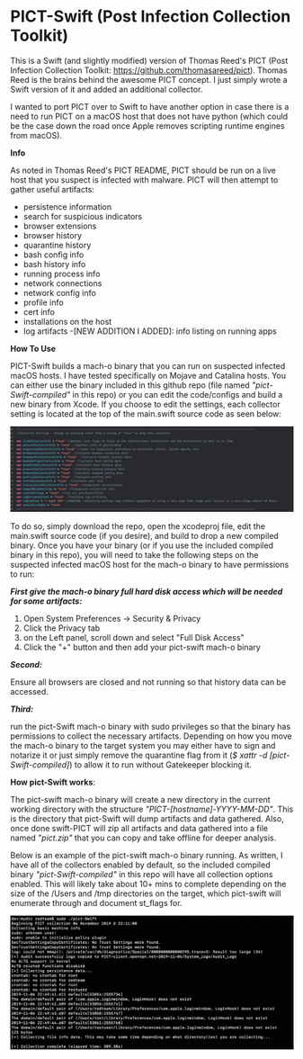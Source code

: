 # PICT-Swift (Post Infection Collection Toolkit)

This is a Swift (and slightly modified) version of Thomas Reed's PICT (Post Infection Collection Toolkit: https://github.com/thomasareed/pict). Thomas Reed is the brains behind the awesome PICT concept. I just simply wrote a Swift version of it and added an additional collector.

I wanted to port PICT over to Swift to have another option in case there is a need to run PICT on a macOS host that does not have python (which could be the case down the road once Apple removes scripting runtime engines from macOS).


**Info**

As noted in Thomas Reed's PICT README, PICT should be run on a live host that you suspect is infected with malware. PICT will then attempt to gather useful artifacts:
- persistence information
- search for suspicious indicators
- browser extensions
- browser history
- quarantine history
- bash config info
- bash history info
- running process info
- network connections
- network config info
- profile info
- cert info
- installations on the host
- log artifacts
-[NEW ADDITION I ADDED]: info listing on running apps

**How To Use**

PICT-Swift builds a mach-o binary that you can run on suspected infected macOS hosts. I have tested specifically on Mojave and Catalina hosts. You can either use the binary included in this github repo (file named *"pict-Swift-compiled"* in this repo) or you can edit the code/configs and build a new binary from Xcode. If you choose to edit the settings, each collector setting is located at the top of the main.swift source code as seen below:

![Image](pic2.jpg) 

To do so, simply download the repo, open the xcodeproj file, edit the main.swift source code (if you desire), and build to drop a new compiled binary. Once you have your binary (or if you use the included compiled binary in this repo), you will need to take the following steps on the suspected infected macOS host for the mach-o binary to have permissions to run:

_**First give the mach-o binary full hard disk access which will be needed for some artifacts:**_
1. Open System Preferences -> Security & Privacy
2. Click the Privacy tab
3. on the Left panel, scroll down and select "Full Disk Access"
4. Click the "+" button and then add your pict-swift mach-o binary

_**Second:**_

Ensure all browsers are closed and not running so that history data can be accessed.

_**Third:**_

run the pict-Swift mach-o binary with sudo privileges so that the binary has permissions to collect the necessary artifacts. Depending on how you move the mach-o binary to the target system you may either have to sign and notarize it or just simply remove the quarantine flag from it (_$ xattr -d [pict-Swift-compiled]_) to allow it to run without Gatekeeper blocking it.

**How pict-Swift works**:

The pict-swift mach-o binary will create a new directory in the current working directory with the structure _"PICT-[hostname]-YYYY-MM-DD"_. This is the directory that pict-Swift will dump artifacts and data gathered. Also, once done swift-PICT will zip all artifacts and data gathered into a file named _"pict.zip"_ that you can copy and take offline for deeper analysis.

Below is an example of the pict-swift mach-o binary running. As written, I have all of the collectors enabled by default, so the included compiled binary *"pict-Swift-compiled"* in this repo will have all collection options enabled. This will likely take about 10+ mins to complete depending on the size of the /Users and /tmp directories on the target, which pict-swift will enumerate through and document st_flags for. 

![Image](pic1.jpg) 
